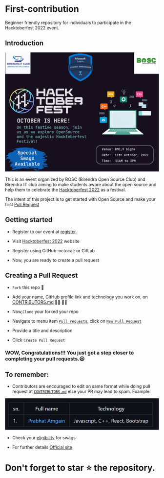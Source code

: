 

  

# First-contribution

Beginner friendly repository for individuals to participate in the Hacktoberfest 2022 event.

  

## Introduction

  

<p  align="center">

  

<img  src="./assets/BMChacktoberfest2022.jpg">

  

</p>

This is an event organized by BOSC (Birendra Open Source Club) and Birendra IT club aiming to make students aware about the open source and help them to celebrate the [Hacktoberfest 2022](https://hacktoberfest.com) as a festival.

  

The intent of this project is to get started with Open Source and make your first [Pull Request](https://docs.github.com/en/free-pro-team@latest/github/collaborating-with-issues-and-pull-requests/about-pull-requests)

  

## Getting started

  

- Register to our event at [register](https://forms.gle/5fc2MvoMdf2rH8K87).

  

- Visit [Hacktoberfest 2022](https://hacktoberfest.com) website

  

- Register using GitHub :octocat: or GitLab

  

- Now, you are ready to create a pull request

  

## Creating a Pull Request

  
  

-  `Fork` this repo :fork_and_knife:

  

- Add your name, GitHub profile link and technology you work on, on [CONTRIBUTORS.md](./CONTRIBUTORS.md) :raising_hand_woman: :raising_hand_man:

  

- Now,`Clone` your forked your repo

  

- Navigate to menu item [`Pull requests`](https://github.com/Hacktoberfest-Nepal/Your-First-PR/pulls), click on [`New Pull Request`](https://github.com/BMC-BOSC/First-contribution/compare)

  

- Provide a title and description

  

- Click `Create Pull Request`



### WOW, Congratulations!!! You just got a step closer to completing your pull requests.:smiley:

  

## To remember:

  

- Contributors are encouraged to edit on same format while doing pull request at [`CONTRIBUTORS.md`](./CONTRIBUTORS.md) else your PR may lead to spam.
Example:
<img  src="./assets/example.png">

  

- Check your [eligibility](https://hacktoberfest.com/participation/#contributors) for swags

- For further details [Official site](https://hacktoberfest.com/participation/)

# Don't forget to star :star: the repository.

